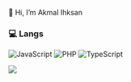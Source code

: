 
   👋 Hi, I’m Akmal Ihksan

  ### 💻 Langs
  ![JavaScript](https://img.shields.io/badge/javascript-%23323330.svg?style=for-the-badge&logo=javascript&logoColor=white)
  ![PHP](https://img.shields.io/badge/PHP-%23323330?style=for-the-badge&logo=php&logoColor=white)
  ![TypeScript](https://img.shields.io/badge/TypeScript-%23323330?style=for-the-badge&logo=typescript&logoColor=white)


  
  <!-- ### 📊 GitHub Stats 
  ![](https://github-readme-streak-stats.herokuapp.com/?user=sancodeid&theme=dark&hide_border=true)<br/> -->
  ![](https://github-readme-stats.vercel.app/api/top-langs/?username=sancodeid&theme=dark&hide_border=true&include_all_commits=true&count_private=false&layout=compact)
  <!--
  ### 🔝 Top Contributed Repo 
  ![](https://github-contributor-stats.vercel.app/api?username=sancodeid&limit=5&theme=dark&hide_border=true&combine_all_yearly_contributions=true)
  
  ### 🌐 Socials 
  ![Instagram](https://img.shields.io/badge/Instagram-%23E4405F.svg?logo=Instagram&logoColor=white&link=https://instagram.com/akmal_ihksan)
  ![YouTube](https://img.shields.io/badge/YouTube-%23FF0000.svg?logo=YouTube&logoColor=white)
  ![LinkedIn](https://img.shields.io/badge/-LinkedIn-blue?style=flat-square&logo=Linkedin&logoColor=white&link=https://www.linkedin.com/in/akmal-ihksan-7177b1304?utm_source=share&utm_campaign=share_via&utm_content=profile&utm_medium=android_app)
  
  --
  [![](https://visitcount.itsvg.in/api?id=sancodeid&icon=0&color=0)](https://visitcount.itsvg.in) -->

